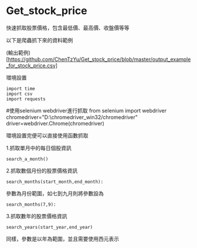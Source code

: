 # Get_stock_price
快速抓取股票價格，包含最低價、最高價、收盤價等等

以下是爬蟲抓下來的資料範例

(輸出範例)[https://github.com/ChenTzYu/Get_stock_price/blob/master/output_example_for_stock_price.csv]

環境設置

    import time
    import csv
    import requests

#使用selenium webdriver進行抓取
    from selenium import webdriver
    chromedriver="D:\chromedriver_win32/chromedriver"
    driver=webdriver.Chrome(chromedriver)

環境設置完便可以直接使用函數抓取

1.抓取單月中的每日個股資訊

    search_a_month()

2.抓取數個月份的股票價格資訊

    search_months(start_month,end_month):

參數為月份範圍，如七到九月則將參數設為

    search_months(7,9):

3.抓取數年的股票價格資訊

    search_years(start_year,end_year)
    
同樣，參數是以年為範圍，並且需要使用西元表示

